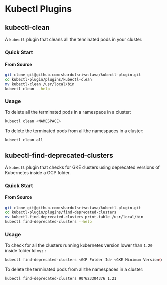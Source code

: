 # Kubectl Plugins


## kubectl-clean

A `kubectl` plugin that cleans all the terminated pods in your cluster.

### Quick Start

#### From Source

```bash
git clone git@github.com:shardulsrivastava/kubectl-plugin.git
cd kubectl-plugin/plugins/kubectl-clean
mv kubectl-clean /usr/local/bin
kubectl clean --help
```

### Usage

To delete all the terminated pods in a namespace in a cluster: 
```bash
kubectl clean <NAMESPACE>
```

To delete the terminated pods from all the namespaces in a cluster:

```bash
kubectl clean all
```

## kubectl-find-deprecated-clusters

A `kubectl` plugin that checks for GKE clusters using deprecated versions of Kubernetes inside a GCP folder.

### Quick Start

#### From Source

```bash
git clone git@github.com:shardulsrivastava/kubectl-plugin.git
cd kubectl-plugin/plugins/find-deprecated-clusters
mv kubectl-find-deprecated-clusters print-table /usr/local/bin
kubectl find-deprecated-clusters --help
```

### Usage

To check for all the clusters running kubernetes version lower than `1.20` inside folder Id `xyz` : 
```bash
kubectl find-deprecated-clusters <GCP Folder Id> <GKE Minimum Version(optional)> 
```

To delete the terminated pods from all the namespaces in a cluster:

```bash
kubectl find-deprecated-clusters 907623304376 1.21
```